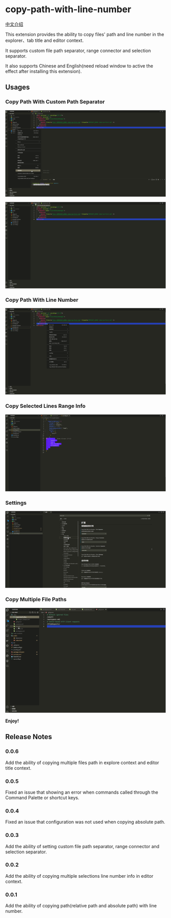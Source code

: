 # copy-path-with-line-number

[中文介绍](https://github.com/qishan233/copy-path-with-line-number/blob/main/README_ZH.md)

This extension provides the ability to copy files' path and line number in the explorer、tab title and editor context.

It supports custom file path separator, range connector and selection separator.

It also supports Chinese and English(need reload window to active the effect after installing this extension).

## Usages

### Copy Path With Custom Path Separator

![explorer-context](https://raw.githubusercontent.com/qishan233/copy-path-with-line-number/main/images/explorer-context.gif)

![title-context](https://raw.githubusercontent.com/qishan233/copy-path-with-line-number/main/images/title-context.gif)

### Copy Path With Line Number

![editor-context](https://raw.githubusercontent.com/qishan233/copy-path-with-line-number/main/images/editor-context.gif)

### Copy Selected Lines Range Info

![selected lines range](https://raw.githubusercontent.com/qishan233/copy-path-with-line-number/main/images/selected-lines-info.gif)

### Settings

![settings](https://raw.githubusercontent.com/qishan233/copy-path-with-line-number/main/images/settings.gif)

### Copy Multiple File Paths

![copy multiple file paths](https://raw.githubusercontent.com/qishan233/images/main/design-pattern/copy%20multiple%20file%20path.gif)

**Enjoy!**

## Release Notes

### 0.0.6

Add the ability of copying multiple files path in explore context and editor title context.

### 0.0.5

Fixed an issue that showing an error when commands called through the Command Palette or shortcut keys.

### 0.0.4

Fixed an issue that configuration was not used when copying absolute path.

### 0.0.3

Add the ability of setting custom file path separator, range connector and selection separator.

### 0.0.2

Add the ability of copying multiple selections line number info in editor context.

### 0.0.1

Add the ability of copying path(relative path and absolute path) with line number.
